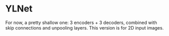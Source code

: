 # YLNet

For now, a pretty shallow one: 3 encoders + 3 decoders, combined with skip connections and unpooling layers. 
This version is for 2D input images.

